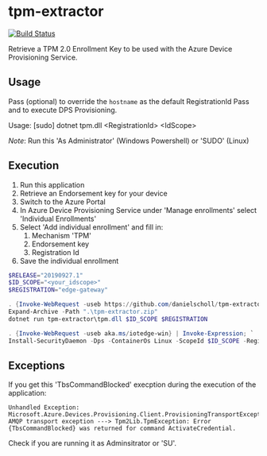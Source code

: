 # tpm-extractor

[![Build Status](https://dascholl.visualstudio.com/IoT/_apis/build/status/danielscholl.tpm-extractor?branchName=master)](https://dascholl.visualstudio.com/IoT/_build/latest?definitionId=51&branchName=master)

Retrieve a TPM 2.0 Enrollment Key to be used with the Azure Device Provisioning Service.

## Usage

Pass <RegistrationId> (optional) to override the `hostname` as the default RegistrationId
Pass <RegistrationId> and <IdScope> to execute DPS Provisioning.

Usage: [sudo] dotnet tpm.dll \<RegistrationId\> \<IdScope\> 

*Note*: Run this 'As Administrator' (Windows Powershell) or 'SUDO' (Linux)

## Execution

1. Run this application
2. Retrieve an Endorsement key for your device
3. Switch to the Azure Portal
4. In Azure Device Provisioning Service under 'Manage enrollments' select 'Individual Enrollments'
5. Select 'Add individual enrollment' and fill in:
    1. Mechanism 'TPM'
    2. Endorsement key
    3. Registration Id
6. Save the individual enrollment


```powershell
$RELEASE="20190927.1"
$ID_SCOPE="<your_idscope>"
$REGISTRATION="edge-gateway"

. {Invoke-WebRequest -useb https://github.com/danielscholl/tpm-extractor/releases/download/$RELEASE/windows.zip -Outfile tpm-extractor.zip}
Expand-Archive -Path ".\tpm-extractor.zip"
dotnet run tpm-extractor\tpm.dll $ID_SCOPE $REGISTRATION

. {Invoke-WebRequest -useb aka.ms/iotedge-win} | Invoke-Expression; `
Install-SecurityDaemon -Dps -ContainerOs Linux -ScopeId $ID_SCOPE -RegistrationId $REGISTRATION_ID
```

## Exceptions

If you get this 'TbsCommandBlocked' execption during the execution of the application:

    Unhandled Exception: Microsoft.Azure.Devices.Provisioning.Client.ProvisioningTransportException: AMQP transport exception ---> Tpm2Lib.TpmException: Error {TbsCommandBlocked} was returned for command ActivateCredential.

Check if you are running it as Adminsitrator or 'SU'.

